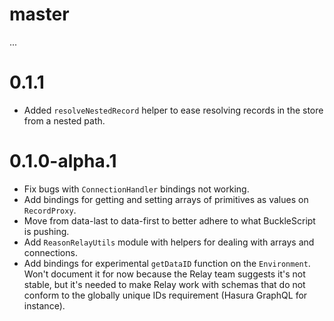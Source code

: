 # master
...

# 0.1.1
- Added `resolveNestedRecord` helper to ease resolving records in the store from a nested path.

# 0.1.0-alpha.1
- Fix bugs with `ConnectionHandler` bindings not working.
- Add bindings for getting and setting arrays of primitives as values on `RecordProxy`.
- Move from data-last to data-first to better adhere to what BuckleScript is pushing.
- Add `ReasonRelayUtils` module with helpers for dealing with arrays and connections.
- Add bindings for experimental `getDataID` function on the `Environment`. Won't 
document it for now because the Relay team suggests it's not stable, but it's needed 
to make Relay work with schemas that do not conform to the globally unique IDs 
requirement (Hasura GraphQL for instance).
